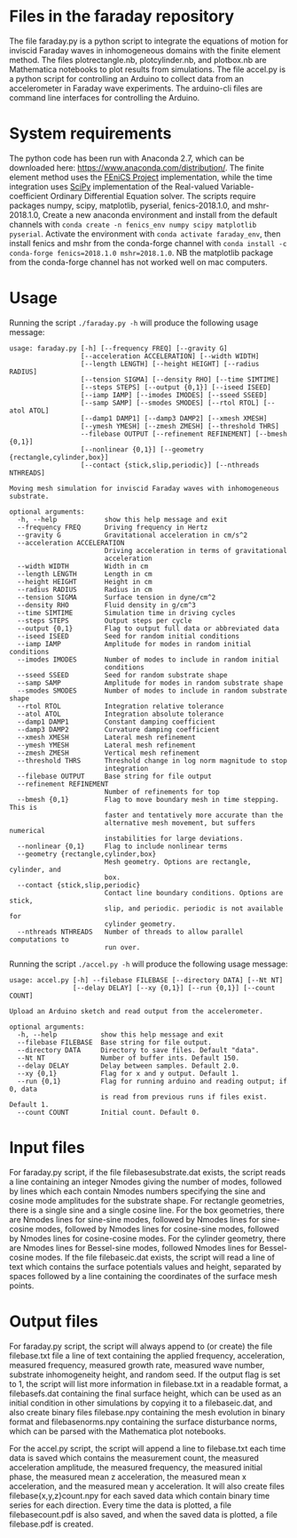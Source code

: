 # Files in the faraday repository
The file faraday.py is a python script to integrate the equations of motion for inviscid Faraday waves in inhomogeneous domains with the finite element method. The files plotrectangle.nb, plotcylinder.nb, and plotbox.nb are Mathematica notebooks to plot results from simulations. The file accel.py is a python script for controlling an Arduino to collect data from an accelerometer in Faraday wave experiments.  The arduino-cli files are command line interfaces for controlling the Arduino.

# System requirements
The python code has been run with Anaconda 2.7, which can be downloaded here: https://www.anaconda.com/distribution/.  The finite element method uses the [FEniCS Project](https://fenicsproject.org/) implementation, while the time integration uses [SciPy](https://docs.scipy.org/doc/scipy/reference/generated/scipy.integrate.ode.html) implementation of the Real-valued Variable-coefficient Ordinary Differential Equation solver. The scripts require packages numpy, scipy, matplotlib, pyserial, fenics-2018.1.0, and mshr-2018.1.0, Create a new anaconda environment and install from the default channels with `conda create -n fenics_env numpy scipy matplotlib pyserial`.   Activate the environment with `conda activate faraday_env`, then install fenics and mshr from the conda-forge channel with `conda install -c conda-forge fenics=2018.1.0 mshr=2018.1.0`.  NB the matplotlib package from the conda-forge channel has not worked well on mac computers.

# Usage
Running the script `./faraday.py -h` will produce the following usage message:

```
usage: faraday.py [-h] [--frequency FREQ] [--gravity G]
                  [--acceleration ACCELERATION] [--width WIDTH]
                  [--length LENGTH] [--height HEIGHT] [--radius RADIUS]
                  [--tension SIGMA] [--density RHO] [--time SIMTIME]
                  [--steps STEPS] [--output {0,1}] [--iseed ISEED]
                  [--iamp IAMP] [--imodes IMODES] [--sseed SSEED]
                  [--samp SAMP] [--smodes SMODES] [--rtol RTOL] [--atol ATOL]
                  [--damp1 DAMP1] [--damp3 DAMP2] [--xmesh XMESH]
                  [--ymesh YMESH] [--zmesh ZMESH] [--threshold THRS]
                  --filebase OUTPUT [--refinement REFINEMENT] [--bmesh {0,1}]
                  [--nonlinear {0,1}] [--geometry {rectangle,cylinder,box}]
                  [--contact {stick,slip,periodic}] [--nthreads NTHREADS]

Moving mesh simulation for inviscid Faraday waves with inhomogeneous
substrate.

optional arguments:
  -h, --help            show this help message and exit
  --frequency FREQ      Driving frequency in Hertz
  --gravity G           Gravitational acceleration in cm/s^2
  --acceleration ACCELERATION
                        Driving acceleration in terms of gravitational
                        acceleration
  --width WIDTH         Width in cm
  --length LENGTH       Length in cm
  --height HEIGHT       Height in cm
  --radius RADIUS       Radius in cm
  --tension SIGMA       Surface tension in dyne/cm^2
  --density RHO         Fluid density in g/cm^3
  --time SIMTIME        Simulation time in driving cycles
  --steps STEPS         Output steps per cycle
  --output {0,1}        Flag to output full data or abbreviated data
  --iseed ISEED         Seed for random initial conditions
  --iamp IAMP           Amplitude for modes in random initial conditions
  --imodes IMODES       Number of modes to include in random initial
                        conditions
  --sseed SSEED         Seed for random substrate shape
  --samp SAMP           Amplitude for modes in random substrate shape
  --smodes SMODES       Number of modes to include in random substrate shape
  --rtol RTOL           Integration relative tolerance
  --atol ATOL           Integration absolute tolerance
  --damp1 DAMP1         Constant damping coefficient
  --damp3 DAMP2         Curvature damping coefficient
  --xmesh XMESH         Lateral mesh refinement
  --ymesh YMESH         Lateral mesh refinement
  --zmesh ZMESH         Vertical mesh refinement
  --threshold THRS      Threshold change in log norm magnitude to stop
                        integration
  --filebase OUTPUT     Base string for file output
  --refinement REFINEMENT
                        Number of refinements for top
  --bmesh {0,1}         Flag to move boundary mesh in time stepping. This is
                        faster and tentatively more accurate than the
                        alternative mesh movement, but suffers numerical
                        instabilities for large deviations.
  --nonlinear {0,1}     Flag to include nonlinear terms
  --geometry {rectangle,cylinder,box}
                        Mesh geometry. Options are rectangle, cylinder, and
                        box.
  --contact {stick,slip,periodic}
                        Contact line boundary conditions. Options are stick,
                        slip, and periodic. periodic is not available for
                        cylinder geometry.
  --nthreads NTHREADS   Number of threads to allow parallel computations to
                        run over.
```

Running the script `./accel.py -h` will produce the following usage message:  

```
usage: accel.py [-h] --filebase FILEBASE [--directory DATA] [--Nt NT]  
                [--delay DELAY] [--xy {0,1}] [--run {0,1}] [--count COUNT]  

Upload an Arduino sketch and read output from the accelerometer.  

optional arguments:  
  -h, --help           show this help message and exit  
  --filebase FILEBASE  Base string for file output.  
  --directory DATA     Directory to save files. Default "data".  
  --Nt NT              Number of buffer ints. Default 150.  
  --delay DELAY        Delay between samples. Default 2.0.  
  --xy {0,1}           Flag for x and y output. Default 1.  
  --run {0,1}          Flag for running arduino and reading output; if 0, data  
                       is read from previous runs if files exist. Default 1.  
  --count COUNT        Initial count. Default 0.  
  ```

# Input files
For faraday.py script, if the file filebasesubstrate.dat exists, the script reads a line containing an integer Nmodes giving the number of modes, followed by lines which each contain Nmodes numbers specifying the sine and cosine mode amplitudes for the substrate shape. For rectangle geometries, there is a single sine and a single cosine line.  For the box geometries, there are Nmodes lines for sine-sine modes, followed by Nmodes lines for sine-cosine modes, followed by Nmodes lines for cosine-sine modes, followed by Nmodes lines for cosine-cosine modes.  For the cylinder geometry, there are Nmodes lines for Bessel-sine modes, followed Nmodes lines for Bessel-cosine modes.  If the file filebaseic.dat exists, the script will read a line of text which contains the surface potentials values and height, separated by spaces followed by a line containing the coordinates of the surface mesh points.  

# Output files
For faraday.py script, the script will always append to (or create) the file filebase.txt file a line of text containing the applied frequency, acceleration, measured frequency, measured growth rate, measured wave number, substrate inhomogeneity height, and random seed.  If the output flag is set to 1, the script will list more information in filebase.txt in a readable format, a filebasefs.dat containing the final surface height, which can be used as an initial condition in other simulations by copying it to a filebaseic.dat, and also create binary files filebase.npy containing the mesh evolution in binary format and filebasenorms.npy containing the surface disturbance norms, which can be parsed with the Mathematica plot notebooks.  

For the accel.py script, the script will append a line to filebase.txt each time data is saved which contains the measurement count, the measured acceleration amplitude, the measured frequency, the measured initial phase, the measured mean z acceleration, the measured mean x acceleration, and the measured mean y acceleration. It will also create files filebase{x,y,z}count.npy for each saved data which contain binary time series for each direction.  Every time the data is plotted, a file filebasecount.pdf is also saved, and when the saved data is plotted, a file filebase.pdf is created.
